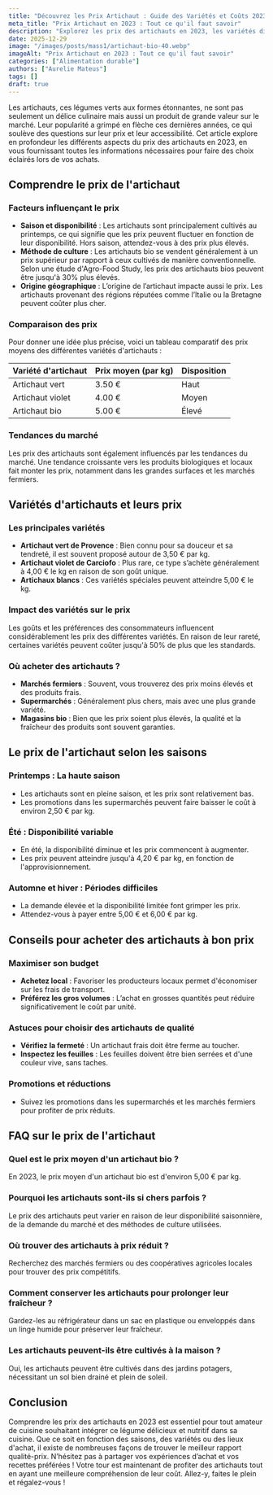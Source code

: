 ```yaml
---
title: "Découvrez les Prix Artichaut : Guide des Variétés et Coûts 2023"
meta_title: "Prix Artichaut en 2023 : Tout ce qu'il faut savoir"
description: "Explorez les prix des artichauts en 2023, les variétés disponibles et les tendances du marché. Des informations essentielles pour les amateurs de légumes."
date: 2025-12-29
image: "/images/posts/mass1/artichaut-bio-40.webp"
imageAlt: "Prix Artichaut en 2023 : Tout ce qu'il faut savoir"
categories: ["Alimentation durable"]
authors: ["Aurelie Mateus"]
tags: []
draft: true
---
```


Les artichauts, ces légumes verts aux formes étonnantes, ne sont pas seulement un délice culinaire mais aussi un produit de grande valeur sur le marché. Leur popularité a grimpé en flèche ces dernières années, ce qui soulève des questions sur leur prix et leur accessibilité. Cet article explore en profondeur les différents aspects du prix des artichauts en 2023, en vous fournissant toutes les informations nécessaires pour faire des choix éclairés lors de vos achats.

## Comprendre le prix de l'artichaut

### Facteurs influençant le prix

- **Saison et disponibilité** : Les artichauts sont principalement cultivés au printemps, ce qui signifie que les prix peuvent fluctuer en fonction de leur disponibilité. Hors saison, attendez-vous à des prix plus élevés.
- **Méthode de culture** : Les artichauts bio se vendent généralement à un prix supérieur par rapport à ceux cultivés de manière conventionnelle. Selon une étude d'Agro-Food Study, les prix des artichauts bios peuvent être jusqu'à 30% plus élevés.
- **Origine géographique** : L’origine de l’artichaut impacte aussi le prix. Les artichauts provenant des régions réputées comme l’Italie ou la Bretagne peuvent coûter plus cher.

### Comparaison des prix

Pour donner une idée plus précise, voici un tableau comparatif des prix moyens des différentes variétés d'artichauts :

| Variété d'artichaut | Prix moyen (par kg) | Disposition |
|----------------------|---------------------|-------------|
| Artichaut vert       | 3.50 €              | Haut        |
| Artichaut violet     | 4.00 €              | Moyen       |
| Artichaut bio        | 5.00 €              | Élevé       |

### Tendances du marché

Les prix des artichauts sont également influencés par les tendances du marché. Une tendance croissante vers les produits biologiques et locaux fait monter les prix, notamment dans les grandes surfaces et les marchés fermiers. 

## Variétés d'artichauts et leurs prix

### Les principales variétés

- **Artichaut vert de Provence** : Bien connu pour sa douceur et sa tendreté, il est souvent proposé autour de 3,50 € par kg.
- **Artichaut violet de Carciofo** : Plus rare, ce type s’achète généralement à 4,00 € le kg en raison de son goût unique.
- **Artichaux blancs** : Ces variétés spéciales peuvent atteindre 5,00 € le kg.

### Impact des variétés sur le prix

Les goûts et les préférences des consommateurs influencent considérablement les prix des différentes variétés. En raison de leur rareté, certaines variétés peuvent coûter jusqu'à 50% de plus que les standards.

### Où acheter des artichauts ?

- **Marchés fermiers** : Souvent, vous trouverez des prix moins élevés et des produits frais.
- **Supermarchés** : Généralement plus chers, mais avec une plus grande variété.
- **Magasins bio** : Bien que les prix soient plus élevés, la qualité et la fraîcheur des produits sont souvent garanties.

## Le prix de l'artichaut selon les saisons

### Printemps : La haute saison

- Les artichauts sont en pleine saison, et les prix sont relativement bas.
- Les promotions dans les supermarchés peuvent faire baisser le coût à environ 2,50 € par kg.

### Été : Disponibilité variable

- En été, la disponibilité diminue et les prix commencent à augmenter.
- Les prix peuvent atteindre jusqu'à 4,20 € par kg, en fonction de l'approvisionnement.

### Automne et hiver : Périodes difficiles

- La demande élevée et la disponibilité limitée font grimper les prix.
- Attendez-vous à payer entre 5,00 € et 6,00 € par kg.

## Conseils pour acheter des artichauts à bon prix

### Maximiser son budget

- **Achetez local** : Favoriser les producteurs locaux permet d'économiser sur les frais de transport.
- **Préférez les gros volumes** : L’achat en grosses quantités peut réduire significativement le coût par unité.

### Astuces pour choisir des artichauts de qualité

- **Vérifiez la fermeté** : Un artichaut frais doit être ferme au toucher.
- **Inspectez les feuilles** : Les feuilles doivent être bien serrées et d'une couleur vive, sans taches.

### Promotions et réductions

- Suivez les promotions dans les supermarchés et les marchés fermiers pour profiter de prix réduits.

## FAQ sur le prix de l'artichaut 

### Quel est le prix moyen d'un artichaut bio ?

En 2023, le prix moyen d'un artichaut bio est d'environ 5,00 € par kg.

### Pourquoi les artichauts sont-ils si chers parfois ?

Le prix des artichauts peut varier en raison de leur disponibilité saisonnière, de la demande du marché et des méthodes de culture utilisées.

### Où trouver des artichauts à prix réduit ?

Recherchez des marchés fermiers ou des coopératives agricoles locales pour trouver des prix compétitifs.

### Comment conserver les artichauts pour prolonger leur fraîcheur ?

Gardez-les au réfrigérateur dans un sac en plastique ou enveloppés dans un linge humide pour préserver leur fraîcheur.

### Les artichauts peuvent-ils être cultivés à la maison ?

Oui, les artichauts peuvent être cultivés dans des jardins potagers, nécessitant un sol bien drainé et plein de soleil.

## Conclusion

Comprendre les prix des artichauts en 2023 est essentiel pour tout amateur de cuisine souhaitant intégrer ce légume délicieux et nutritif dans sa cuisine. Que ce soit en fonction des saisons, des variétés ou des lieux d'achat, il existe de nombreuses façons de trouver le meilleur rapport qualité-prix. N’hésitez pas à partager vos expériences d’achat et vos recettes préférées ! Votre tour est maintenant de profiter des artichauts tout en ayant une meilleure compréhension de leur coût. Allez-y, faites le plein et régalez-vous !

